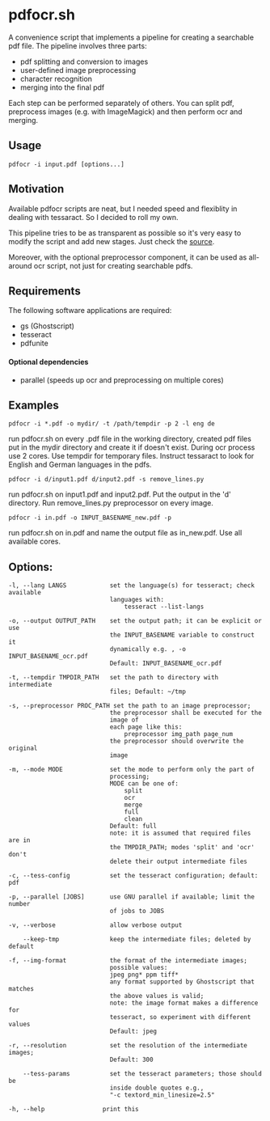 # pdfocr.sh

A convenience script that implements a pipeline for creating a searchable
pdf file. The pipeline involves three parts:
  - pdf splitting and conversion to images
  - user-defined image preprocessing
  - character recognition
  - merging into the final pdf

Each step can be performed separately of others. You can split pdf, preprocess
images (e.g. with ImageMagick) and then perform ocr and merging.

## Usage

    pdfocr -i input.pdf [options...]

## Motivation

Available pdfocr scripts are neat, but I needed speed and flexiblity in
dealing with tessaract. So I decided to roll my own. 

This pipeline tries to be as transparent as possible so it's very easy to
modify the script and add new stages. Just check the [source](pdfocr.sh).

Moreover, with the optional preprocessor component, it can be used as
all-around ocr script, not just for creating searchable pdfs.

## Requirements

  The following software applications are required:
  - gs (Ghostscript)
  - tesseract
  - pdfunite

#### Optional dependencies
  - parallel (speeds up ocr and preprocessing on multiple cores)


## Examples

    pdfocr -i *.pdf -o mydir/ -t /path/tempdir -p 2 -l eng de 

  run pdfocr.sh on every .pdf file in the working directory,
  created pdf files put in the mydir directory and create it if doesn't exist.
  During ocr process use 2 cores. Use tempdir for temporary files.
  Instruct tessaract to look for English and German languages in the pdfs.

    pdfocr -i d/input1.pdf d/input2.pdf -s remove_lines.py

  run pdfocr.sh on input1.pdf and input2.pdf. Put the output in the 'd'
  directory. Run remove_lines.py preprocessor on every image.

    pdfocr -i in.pdf -o INPUT_BASENAME_new.pdf -p

  run pdfocr.sh on in.pdf and name the output file as in_new.pdf.
  Use all available cores.


## Options:

    -l, --lang LANGS            set the language(s) for tesseract; check available
                                languages with: 
                                    tesseract --list-langs

    -o, --output OUTPUT_PATH    set the output path; it can be explicit or use
                                the INPUT_BASENAME variable to construct it
                                dynamically e.g. , -o INPUT_BASENAME_ocr.pdf
                                Default: INPUT_BASENAME_ocr.pdf

    -t, --tempdir TMPDIR_PATH   set the path to directory with intermediate
                                files; Default: ~/tmp

    -s, --preprocessor PROC_PATH set the path to an image preprocessor;
                                the preprocessor shall be executed for the
                                image of
                                each page like this:
                                    preprocessor img_path page_num
                                the preprocessor should overwrite the original
                                image

    -m, --mode MODE             set the mode to perform only the part of
                                processing;
                                MODE can be one of: 
                                    split
                                    ocr
                                    merge
                                    full  
                                    clean
                                Default: full
                                note: it is assumed that required files are in
                                the TMPDIR_PATH; modes 'split' and 'ocr' don't
                                delete their output intermediate files

    -c, --tess-config           set the tesseract configuration; default: pdf

    -p, --parallel [JOBS]       use GNU parallel if available; limit the number
                                of jobs to JOBS

    -v, --verbose               allow verbose output

        --keep-tmp              keep the intermediate files; deleted by default

    -f, --img-format            the format of the intermediate images; 
                                possible values:
                                jpeg png* ppm tiff*
                                any format supported by Ghostscript that matches
                                the above values is valid;
                                note: the image format makes a difference for
                                tesseract, so experiment with different values
                                Default: jpeg

    -r, --resolution            set the resolution of the intermediate images;
                                Default: 300

        --tess-params           set the tesseract parameters; those should be
                                inside double quotes e.g., 
                                "-c textord_min_linesize=2.5"

    -h, --help                print this
    
